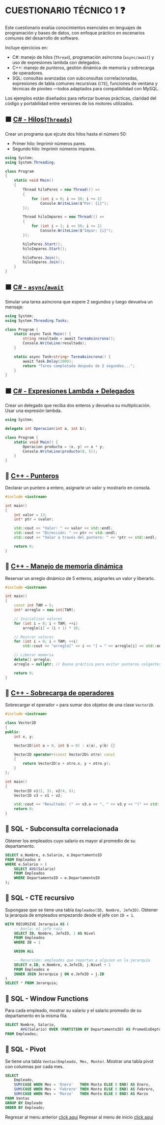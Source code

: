 # CUESTIONARIO TÉCNICO 1 :question:

Este cuestionario evalúa conocimientos esenciales en lenguajes de programación y bases de datos, con enfoque práctico en escenarios comunes del desarrollo de software.

Incluye ejercicios en:

- C#: manejo de hilos (`Thread`), programación asíncrona (`async/await`) y uso de expresiones lambda con delegados.
- C++: manejo de punteros, gestión dinámica de memoria y sobrecarga de operadores.
- SQL: consultas avanzadas con subconsultas correlacionadas, expresiones de tabla comunes recursivas (`CTE`), funciones de ventana y técnicas de pivoteo —todos adaptados para compatibilidad con MySQL.

Los ejemplos están diseñados para reforzar buenas prácticas, claridad del código y portabilidad entre versiones de los motores utilizados.

## :purple_square: [C# - Hilos(`Threads`)](./01%20-%20Hilos/Program.cs)

Crear un programa que ejcute dos hilos hasta el número 50:

- Primer hilo: Imprimir números pares.
- Segundo hilo: Imprimir números impares.

```cs
using System;
using System.Threading;

class Program
{
    static void Main()
    {
        Thread hiloPares = new Thread(() =>
        {
            for (int i = 0; i <= 50; i += 2)
                Console.WriteLine($"Par: {i}");
        });

        Thread hiloImpares = new Thread(() =>
        {
            for (int i = 1; i <= 50; i += 2)
                Console.WriteLine($"Impar: {i}");
        });

        hiloPares.Start();
        hiloImpares.Start();

        hiloPares.Join();
        hiloImpares.Join();
    }
}
```

## :purple_square: [C# - `async`/`await`](./02%20-%20AsyncAwait/Program.cs)

Simular una tarea asíncrona que espere 2 segundos y luego devuelva un mensaje:

```cs
using System;
using System.Threading.Tasks;

class Program {
    static async Task Main() {
        string resultado = await TareaAsincrona();
        Console.WriteLine(resultado);
    }

    static async Task<string> TareaAsincrona() {
        await Task.Delay(2000);
        return "Tarea completada después de 2 segundos...";
    }
}
```

## :purple_square: [C# - Expresiones Lambda + Delegados](./03%20-%20LambdaFelegados/Program.cs)

Crear un delegado que reciba dos enteros y devuelva su multiplicación. Usar una expresión lambda.

```cs
using System;

delegate int Operacion(int a, int b);

class Program {
    static void Main() {
        Operacion producto = (x, y) => x * y;
        Console.WriteLine(producto(8, 5));
    }
}
```

## :croissant: [C++ - Punteros](./04%20-%20Punteros.cpp)

Declarar un puntero a entero, asignarle un valor y mostrarlo en consola.

```cpp
#include <iostream>

int main()
{
    int valor = 13;
    int* ptr = &valor;

    std::cout << "Valor: " << valor << std::endl;
    std::cout << "Dirección: " << ptr << std::endl;
    std::cout << "Valor a través del puntero: " << *ptr << std::endl;

    return 0;
}
```

## :croissant: [C++ - Manejo de memoria dinámica](./05%20-%20ManejoMemoriaDinamica.cpp)

Reservar un arreglo dinámico de 5 enteros, asignarles un valor y liberarlo.

```cpp
#include <iostream>

int main()
{
    const int TAM = 5;
    int* arreglo = new int[TAM];

    // Inicializar valores
    for (int i = 0; i < TAM; ++i)
        arreglo[i] = (i + 1) * 10;

    // Mostrar valores
    for (int i = 0; i < TAM; ++i)
        std::cout << "arreglo[" << i << "] = " << arreglo[i] << std::endl;

    // Liberar memoria
    delete[] arreglo;
    arreglo = nullptr; // Buena práctica para evitar punteros colgantes

    return 0;
}
```

## :croissant: [C++ - Sobrecarga de operadores](./06%20-%20SobreCargaOperadores.cpp)

Sobrecargar el operador `+` para sumar dos objetos de una clase `Vector2D`.

```cpp
#include <iostream>

class Vector2D
{
public:
    int x, y;

    Vector2D(int a = 0, int b = 0) : x(a), y(b) {}

    Vector2D operator+(const Vector2D& otro) const
    {
        return Vector2D(x + otro.x, y + otro.y);
    }
};

int main()
{
    Vector2D v1(2, 3), v2(4, 5);
    Vector2D v3 = v1 + v2;

    std::cout << "Resultado: (" << v3.x << ", " << v3.y << ")" << std::endl;
    return 0;
}
```

## :date: SQL - Subconsulta correlacionada

Obtener los empleados cuyo salario es mayor al promedio de su departamento.

```sql
SELECT e.Nombre, e.Salario, e.DepartamentoID
FROM Empleados e
WHERE e.Salario > (
    SELECT AVG(Salario)
    FROM Empleados
    WHERE DepartamentoID = e.DepartamentoID
);
```

## :date: SQL - CTE recursivo

Supongase que se tiene una tabla `Empleados(ID, Nombre, JefeID)`. Obtener la jerarquía de empleados empezando desde el jefe con `ID = 1`.

```sql
WITH RECURSIVE Jerarquia AS (
    -- Ancla: el jefe raíz
    SELECT ID, Nombre, JefeID, 1 AS Nivel
    FROM Empleados
    WHERE ID = 1

    UNION ALL

    -- Recursión: empleados que reportan a alguien en la jerarquía
    SELECT e.ID, e.Nombre, e.JefeID, j.Nivel + 1
    FROM Empleados e
    INNER JOIN Jerarquia j ON e.JefeID = j.ID
)
SELECT * FROM Jerarquia;
```

## :date: SQL - Window Functions

Para cada empleado, mostrar su salario y el salario promedio de su departamento en la misma fila.

```sql
SELECT Nombre, Salario,
       AVG(Salario) OVER (PARTITION BY DepartamentoID) AS PromedioDepto
FROM Empleados;
```

## :date: SQL - Pivot

Se tiene una tabla `Ventas(Empleado, Mes, Monto)`. Mostrar una tabla pivot con columnas por cada mes.

```sql
SELECT 
    Empleado,
    SUM(CASE WHEN Mes = 'Enero'   THEN Monto ELSE 0 END) AS Enero,
    SUM(CASE WHEN Mes = 'Febrero' THEN Monto ELSE 0 END) AS Febrero,
    SUM(CASE WHEN Mes = 'Marzo'   THEN Monto ELSE 0 END) AS Marzo
FROM Ventas
GROUP BY Empleado
ORDER BY Empleado;
```

Regresar al menu anterior [click aqui](../00%20-%20Inicio.md)
Regresar al menu de inicio [click aqui](../../README.md)
